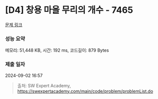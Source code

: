 # [D4] 창용 마을 무리의 개수 - 7465 

[문제 링크](https://swexpertacademy.com/main/code/problem/problemDetail.do?contestProbId=AWngfZVa9XwDFAQU) 

### 성능 요약

메모리: 51,448 KB, 시간: 192 ms, 코드길이: 879 Bytes

### 제출 일자

2024-09-02 16:57



> 출처: SW Expert Academy, https://swexpertacademy.com/main/code/problem/problemList.do